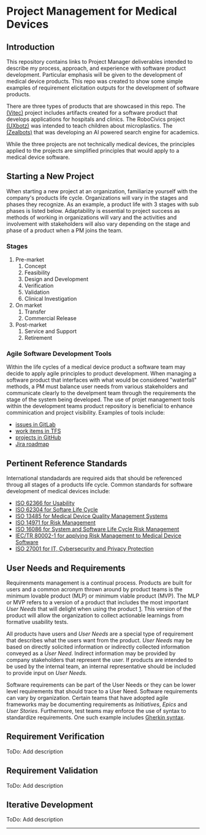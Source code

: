 # Project Management for Medical Devices

## Introduction

This repository contains links to Project Manager deliverables intended to describe my process, approach, and experience with software product development. Particular emphasis will be given to the development of medical device products. This repo was created to show some simple examples of requirement elicitation outputs for the development of software products.

There are three types of products that are showcased in this repo. The [(Vitec)](./Vitec) project includes artifacts created for a software product that develops applications for hospitals and clinics. The RoboCivics project [(UXbotz)](./UXbotz) was intended to teach children about microplastics. The  [(Zealbots)](./ZealBots) that was developing an AI powered search engine for academics. 

While the three projects are not technically medical devices, the principles applied to the projects are simplified principles that would apply to a medical device software. 

## Starting a New Project

When starting a new project at an organization, familiarize yourself with the company's products life cycle. Organizations will vary in the stages and phases they recognize. As an example, a product life with 3 stages with sub phases is listed below. Adaptability is essential to project success as methods of working in organizations will vary and the activities and involvement with stakeholders will also vary depending on the stage and phase of a product when a PM joins the team.

### Stages

1. Pre-market
    1. Concept
    1. Feasibility
    1. Design and Development
    1. Verification
    1. Validation
    1. Clinical Investigation
1. On market
    1. Transfer
    1. Commercial Release
1. Post-market
    1. Service and Support
    1. Retirement

### Agile Software Development Tools

Within the life cycles of a medical device product a software team may decide to apply agile principles to product development. When managing a software product that interfaces with what would be considered "waterfall" methods, a PM must balance user needs from various stakeholders and communicate clearly to the develpment team through the requirements the stage of the system being developed. The use of projet management tools within the development teams product repository is beneficial to enhance comminication and project visibility. Examples of tools include:
- [issues in GitLab](https://docs.gitlab.com/ee/user/project/issues/)
- [work items in TFS](https://docs.microsoft.com/en-us/azure/devops/cross-service/manage-requirements?view=azure-devops&tabs=agile-process)
- [projects in GitHub](https://docs.github.com/en/issues/planning-and-tracking-with-projects/learning-about-projects/about-projects)
- [Jira roadmap](https://www.atlassian.com/software/jira/features/roadmaps)


## Pertinent Reference Standards

International standadards are required aids that should be referenced throug all stages of a products life cycle. Common standards for software development of medical devices include:

- [ISO 62366 for Usability](https://www.iso.org/obp/ui/#iso:std:iec:62366:-1:ed-1:v1:en)
- [ISO 62304 for Softare Life Cycle](https://www.iso.org/obp/ui/#iso:std:iec:62304:ed-1:v1:en)
- [ISO 13485 for Medical Device Quality Management Systems](https://www.iso.org/obp/ui/#iso:std:iso:13485:ed-3:v1:en)
- [ISO 14971 for Risk Management](https://www.iso.org/obp/ui/#iso:std:iso:13485:ed-3:v1:en)
- [ISO 16086 for System and Software Life Cycle Risk Management](https://www.iso.org/obp/ui/#iso:std:iso-iec-ieee:16085:ed-1:v1:en)
- [IEC/TR 80002-1 for applying Risk Management to Medical Device Software](https://www.iso.org/obp/ui/#iso:std:iec:tr:80002:-1:ed-1:v1:en)
- [ISO 27001 for IT, Cybersecurity and Privacy Protection](https://www.iso.org/obp/ui/#iso:std:iso-iec:27013:ed-3:v1:en)

## User Needs and Requirements

Requirenments management is a continual process. Products are built for users and a common acronym thrown around by product teams is the minimum lovable product (MLP) or minimum viable product (MVP). The MLP or MVP refers to a version of a product that includes the most important *User Needs* that will delight when using the product [1](prodcuct-school). This version of the product will allow the organization to collect actionable learnings from formative usability tests.

All products have users and *User Needs* are a special type of requirement that describes what the users want from the product. *User Needs* may be based on directly solicited information or indirectly collected information conveyed as a *User Need*. Indirect information may be provided by company stakeholders that represent the user. If products are intended to be used by the internal team, an internal representative should be included to provide input on *User Needs.*  

Software requirements can be part of the User Needs or they can be lower level requirements that should trace to a User Need. Software requirements can vary by organization. Certain teams that have adopted agile frameworks may be documenting requirements as *Initiatives*, *Epics* and *User Stories*. Furthermore, test teams may enforce the use of syntax to standardize requirements. One such example includes [Gherkin syntax](https://cucumber.io/docs/gherkin/reference/).

## Requirement Verification
ToDo: Add description
## Requirement Validation
ToDo: Add description
## Iterative Development
ToDo: Add description

---
[prodcuct-school]: https://productschool.com/blog/product-management-2/minimum-lovable-product/ "product school"
